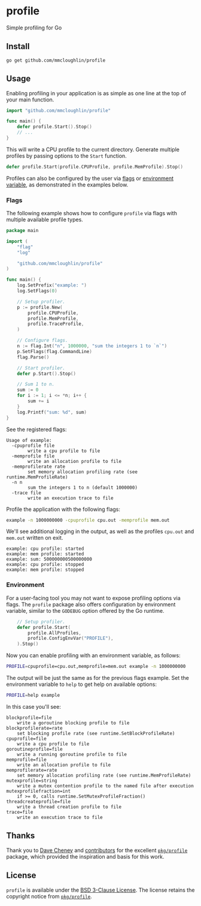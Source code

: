 # profile

Simple profiling for Go

## Install

```
go get github.com/mmcloughlin/profile
```

## Usage

Enabling profiling in your application is as simple as one line at the top of
your main function.

[embedmd]:# (internal/example/basic/main.go go /import/ /^}/)
```go
import "github.com/mmcloughlin/profile"

func main() {
	defer profile.Start().Stop()
	// ...
}
```

This will write a CPU profile to the current directory. Generate multiple profiles by passing options to the `Start` function.

[embedmd]:# (internal/example/multi/main.go go /defer.*/)
```go
defer profile.Start(profile.CPUProfile, profile.MemProfile).Stop()
```

Profiles can also be configured by the user via [flags](#flags) or [environment
variable](#environment), as demonstrated in the examples below.

### Flags

The following example shows how to configure `profile` via flags with multiple
available profile types.

[embedmd]:# (internal/example/flags/main.go)
```go
package main

import (
	"flag"
	"log"

	"github.com/mmcloughlin/profile"
)

func main() {
	log.SetPrefix("example: ")
	log.SetFlags(0)

	// Setup profiler.
	p := profile.New(
		profile.CPUProfile,
		profile.MemProfile,
		profile.TraceProfile,
	)

	// Configure flags.
	n := flag.Int("n", 1000000, "sum the integers 1 to `n`")
	p.SetFlags(flag.CommandLine)
	flag.Parse()

	// Start profiler.
	defer p.Start().Stop()

	// Sum 1 to n.
	sum := 0
	for i := 1; i <= *n; i++ {
		sum += i
	}
	log.Printf("sum: %d", sum)
}
```

See the registered flags:

[embedmd]:# (internal/example/flags/help.err)
```err
Usage of example:
  -cpuprofile file
    	write a cpu profile to file
  -memprofile file
    	write an allocation profile to file
  -memprofilerate rate
    	set memory allocation profiling rate (see runtime.MemProfileRate)
  -n n
    	sum the integers 1 to n (default 1000000)
  -trace file
    	write an execution trace to file
```

Profile the application with the following flags:

[embedmd]:# (internal/example/flags/run.sh sh /.*cpuprofile.*/)
```sh
example -n 1000000000 -cpuprofile cpu.out -memprofile mem.out
```

We'll see additional logging in the output, as well as the profiles `cpu.out`
and `mem.out` written on exit.

[embedmd]:# (internal/example/flags/run.err)
```err
example: cpu profile: started
example: mem profile: started
example: sum: 500000000500000000
example: cpu profile: stopped
example: mem profile: stopped
```

### Environment

For a user-facing tool you may not want to expose profiling options via flags.
The `profile` package also offers configuration by environment variable, similar
to the `GODEBUG` option offered by the Go runtime.

[embedmd]:# (internal/example/env/main.go go /.*Setup.*/ /.*Stop.*/)
```go
	// Setup profiler.
	defer profile.Start(
		profile.AllProfiles,
		profile.ConfigEnvVar("PROFILE"),
	).Stop()
```

Now you can enable profiling with an environment variable, as follows:

[embedmd]:# (internal/example/env/run.sh sh /.*cpuprofile.*/)
```sh
PROFILE=cpuprofile=cpu.out,memprofile=mem.out example -n 1000000000
```

The output will be just the same as for the previous flags example. Set the
environment variable to `help` to get help on available options:

[embedmd]:# (internal/example/env/help.sh)
```sh
PROFILE=help example
```

In this case you'll see:

[embedmd]:# (internal/example/env/help.err)
```err
blockprofile=file
	write a goroutine blocking profile to file
blockprofilerate=rate
	set blocking profile rate (see runtime.SetBlockProfileRate)
cpuprofile=file
	write a cpu profile to file
goroutineprofile=file
	write a running goroutine profile to file
memprofile=file
	write an allocation profile to file
memprofilerate=rate
	set memory allocation profiling rate (see runtime.MemProfileRate)
mutexprofile=string
	write a mutex contention profile to the named file after execution
mutexprofilefraction=int
	if >= 0, calls runtime.SetMutexProfileFraction()
threadcreateprofile=file
	write a thread creation profile to file
trace=file
	write an execution trace to file
```

## Thanks

Thank you to [Dave Cheney](https://dave.cheney.net/) and
[contributors](https://github.com/pkg/profile/graphs/contributors) for the
excellent [`pkg/profile`](https://github.com/pkg/profile) package, which
provided the inspiration and basis for this work.

## License

`profile` is available under the [BSD 3-Clause License](LICENSE). The license
retains the copyright notice from
[`pkg/profile`](https://github.com/pkg/profile).
